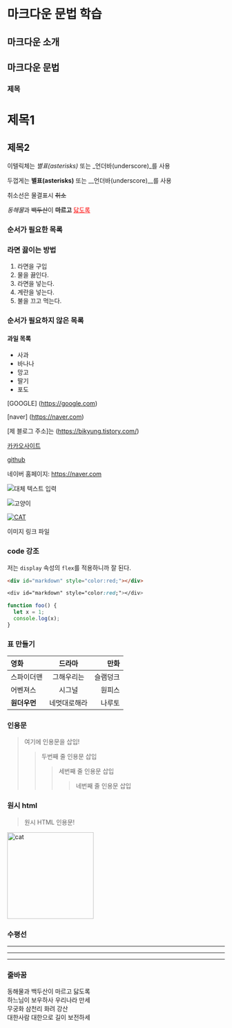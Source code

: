 # 마크다운 문법 학습

## 마크다운 소개

## 마크다운 문법

### 제목

제목1
==

제목2
--

이텔릭체는 *별표(asterisks)* 또는 _언더바(underscore)_를 사용

두껍게는 **별표(asterisks)** 또는 __언더바(underscore)__를 사용

취소선은 물결표시 ~~취소~~

*동해물*과 ~~백두산~~이 **마르고** <u style="color:red">닳도록</u>

### 순서가 필요한 목록

### 라면 끓이는 방법

1. 라면을 구입
1. 물을 끓인다.
1. 라면을 넣는다.
1. 계란을 넣는다.
1. 불을 끄고 먹는다.

### 순서가 필요하지 않은 목록

#### 과일 목록
 - 사과
- 바나나
- 망고
- 딸기
- 포도

[GOOGLE] (https://google.com) 

[naver] (https://naver.com)

[제 블로그 주소]는 (https://bikyung.tistory.com/) 

[카카오사이트][카카오]

[github][1]


[카카오]: https://kakao.com
[1]: https://github.com

네이버 홈페이지: <https://naver.com>



![대체 텍스트 입력](https://blogfiles.pstatic.net/20160629_141/let_it_rain1_1467187554323BHDj6_JPEG/photo-1415369629372-26f2fe60c467.jpg "링크 설명(title)을 작성")

![고양이][cat] 


[cat]: https://blogfiles.pstatic.net/20160629_141/let_it_rain1_1467187554323BHDj6_JPEG/photo-1415369629372-26f2fe60c467.jpg "cat"


[![CAT](https://blogfiles.pstatic.net/20160629_141/let_it_rain1_1467187554323BHDj6_JPEG/photo-1415369629372-26f2fe60c467.jpg)](https://blogfiles.pstatic.net/20160629_141/let_it_rain1_1467187554323BHDj6_JPEG/photo-1415369629372-26f2fe60c467.jpg "CAT")

이미지 링크 파일

### code 강조

저는 `display` 속성의 `flex`를 적용하니까 잘 된다.

```html
<div id="markdown" style="color:red;"></div>
```

```css
<div id="markdown" style="color:red;"></div>
```
```js
function foo() {
  let x = 1;
  console.log(x);
}
```


### 표 만들기

 영화 | 드라마 | 만화 |
:---|:---:|---:|
스파이더맨|그해우리는|슬램덩크
어벤져스|시그널|원피스
**원더우먼**|네멋대로해라|나루토


### 인용문

> 여기에 인용문을 삽입!
>> 두번째 줄 인용문 삽입
>>> 세번째 줄 인용문 삽입
>>>> 네번째 줄 인용문 삽입
### 원시 html

<blockquote>원시 HTML 인용문!</blockquote>

<img src="https://blogfiles.pstatic.net/20160629_141/let_it_rain1_1467187554323BHDj6_JPEG/photo-1415369629372-26f2fe60c467.jpg" alt="cat" width="200">

### 수평선

---

***
___

### 줄바꿈

동해물과 백두산이 마르고 닳도록  
하느님이 보우하사 우리나라 만세  
무궁화 삼천리 화려 강산<br>
대한사람 대한으로 길이 보전하세
